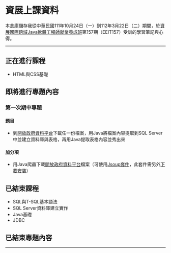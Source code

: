 # 資展上課資料
本倉庫儲存我從中華民國111年10月24日（一）到112年3月22日（二）期間，於[資展國際跨域Java軟體工程師就業養成班](https://www.ispan.com.tw/longterm/JJEEITT)第157期（EEIT157）受訓的學習筆記與心得。
<hr>

## 正在進行課程
* HTML與CSS基礎

## 即將進行專題內容
### 第一次期中專題
#### 題目
* 到[開放政府資料平台](https://data.gov.tw)下載任一份檔案，用Java將檔案內容提取到SQL Server中並建立資料庫與表格，再用Java提取表格內容並秀出來
#### 加分項
* 用Java爬蟲下載[開放政府資料平台](https://data.gov.tw)檔案（可使用[Jsoup套件](https://www.javatpoint.com/jsoup-tutorial)，此套件需另外[下載安裝](https://jsoup.org/download)）

## 已結束課程
* SQL與T-SQL基本語法
* SQL Server資料庫建立實作
* Java基礎
* JDBC

## 已結束專題內容
<hr>